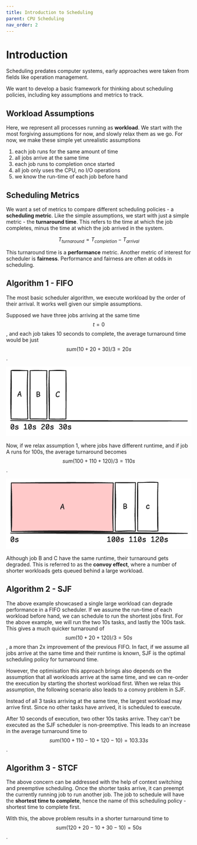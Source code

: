 ```yaml
---
title: Introduction to Scheduling
parent: CPU Scheduling
nav_order: 2
---
```

# Introduction
Scheduling predates computer systems, early approaches were taken from fields like operation management.

We want to develop a basic framework for thinking about scheduling policies, including key assumptions and metrics to track.

## Workload Assumptions
Here, we represent all processes running as **workload**. We start with the most forgiving assumptions for now, and slowly relax them as we go. For now, we make these simple yet unrealistic assumptions
1. each job runs for the same amount of time
2. all jobs arrive at the same time
3. each job runs to completion once started
4. all job only uses the CPU, no I/O operations
5. we know the run-time of each job before hand

## Scheduling Metrics
We want a set of metrics to compare different scheduling policies - a **scheduling metric**. Like the simple assumptions, we start with just a simple metric - the **turnaround time**. This refers to the time at which the job completes, minus the time at which the job arrived in the system.

$$T_{turnaround}=T_{completion} - T_{arrival}$$

This turnaround time is a **performance** metric. Another metric of interest for scheduler is **fairness**. Performance and fairness are often at odds in scheduling.

## Algorithm 1 - FIFO
The most basic scheduler algorithm, we execute workload by the order of their arrival. It works well given our simple assumptions.

Supposed we have three jobs arriving at the same time $$t=0$$, and each job takes 10 seconds to complete, the average turnaround time would be just $$sum(10+20+30)/3=20s$$.

![](2-schedule_fifo_1.png)

Now, if we relax assumption 1, where jobs have different runtime, and if job A runs for 100s, the average turnaround becomes $$sum(100+110+120)/3=110s$$. 

![](2-schedule_fifo_2.png)

Although job B and C have the same runtime, their turnaround gets degraded. This is referred to as the **convoy effect**, where a number of shorter workloads gets queued behind a large workload.

## Algorithm 2 - SJF
The above example showcased a single large workload can degrade performance in a FIFO scheduler. If we assume the run-time of each workload before hand, we can schedule to run the shortest jobs first. For the above example, we will run the two 10s tasks, and lastly the 100s task. This gives a much quicker turnaround of $$sum(10+20+120)/3=50s$$, a more than 2x improvement of the previous FIFO. In fact, if we assume all jobs arrive at the same time and their runtime is known, SJF is the optimal scheduling policy for turnaround time.

However, the optimisation this approach brings also depends on the assumption that all workloads arrive at the same time, and we can re-order the execution by starting the shortest workload first. When we relax this assumption, the following scenario also leads to a convoy problem in SJF.

Instead of all 3 tasks arriving at the same time, the largest workload may arrive first. Since no other tasks have arrived, it is scheduled to execute.

After 10 seconds of execution, two other 10s tasks arrive. They can't be executed as the SJF scheduler is non-preemptive. This leads to an increase in the average turnaround time to $$sum(100+110-10+120-10)=103.33s$$.

## Algorithm 3 - STCF
The above concern can be addressed with the help of context switching and preemptive scheduling. Once the shorter tasks arrive, it can preempt the currently running job to run another job. The job to schedule will have the **shortest time to complete**, hence the name of this scheduling policy - shortest time to complete first.

With this, the above problem results in a shorter turnaround time to $$sum(120+20-10+30-10)=50s$$.

